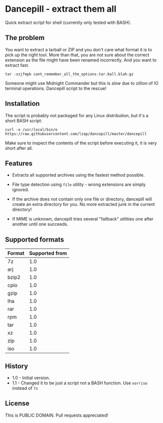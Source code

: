 Dancepill - extract them all
============================

Quick extract script for shell (currently only tested with BASH).

The problem
-----------

You want to extract a tarball or ZIP and you don't care what format it is to
pick up the right tool. More than that, you are not sure about the correct
extension as the file might have been renamed incorrectly. And you want to
extract fast.

    tar -xzjfmpb cant_remember_all_the_options.tar.ball.blah.gz

Someone might use Midnight Commander but this is *slow* due to zillion of IO
terminal operations. Dancepill script to the rescue!

Installation
------------

The script is probably not packaged for any Linux distribution, but it's a
short BASH script:

    curl -o /usr/local/bin/e https://raw.githubusercontent.com/lzap/dancepill/master/dancepill

Make sure to inspect the contents of the script before executing it, it is very
short after all.

Features
--------

* Extracts all supported archives using the fastest method possible.

* File type detection using `file` utility - wrong extensions are simply
ignored.

* If the archive does not contain only one file or directory, dancepill will
create an extra directory for you. No more extracted junk in the current
directory!

* If MIME is unknown, dancepill tries several "fallback" utilities one after
  another until one succeeds.

Supported formats
-----------------

Format | Supported from
-------|---------------
7z     | 1.0
arj    | 1.0
bzip2  | 1.0
cpio   | 1.0
gzip   | 1.0
lha    | 1.0
rar    | 1.0
rpm    | 1.0
tar    | 1.0
xz     | 1.0
zip    | 1.0
iso    | 1.0

History
-------

* 1.0 - Initial version.
* 1.1 - Changed it to be just a script not a BASH function. Use `xorriso` instead of `7z`

License
-------

This is PUBLIC DOMAIN. Pull requests appreciated!
